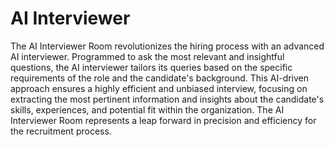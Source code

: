 # AI Interviewer

The AI Interviewer Room revolutionizes the hiring process with an advanced AI interviewer. Programmed to ask the most relevant and insightful questions, the AI interviewer tailors its queries based on the specific requirements of the role and the candidate's background. This AI-driven approach ensures a highly efficient and unbiased interview, focusing on extracting the most pertinent information and insights about the candidate's skills, experiences, and potential fit within the organization. The AI Interviewer Room represents a leap forward in precision and efficiency for the recruitment process.
